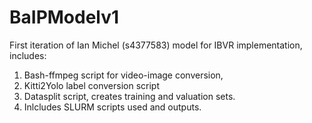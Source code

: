 # BaIPModelv1

First iteration of Ian Michel (s4377583) model for IBVR implementation, includes:

1) Bash-ffmpeg script for video-image conversion,
2) Kitti2Yolo label conversion script
3) Datasplit script, creates training and valuation sets.
4) Inlcludes SLURM scripts used and outputs.

